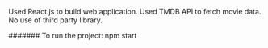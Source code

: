 Used React.js to build web application.
Used TMDB API to fetch movie data.
No use of third party library.

####### To run the project: npm start